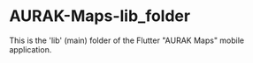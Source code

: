 # AURAK-Maps-lib_folder
This is the 'lib' (main) folder of the Flutter "AURAK Maps" mobile application. 
